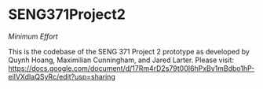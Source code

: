 # SENG371Project2
*Minimum Effort*

This is the codebase of the SENG 371 Project 2 prototype as developed by Quynh Hoang, Maximilian Cunningham, and Jared Larter.
Please visit: https://docs.google.com/document/d/17Rm4rD2s79t00I6hPxBv1mBdbo1hP-eilVXdIaQSyRc/edit?usp=sharing
